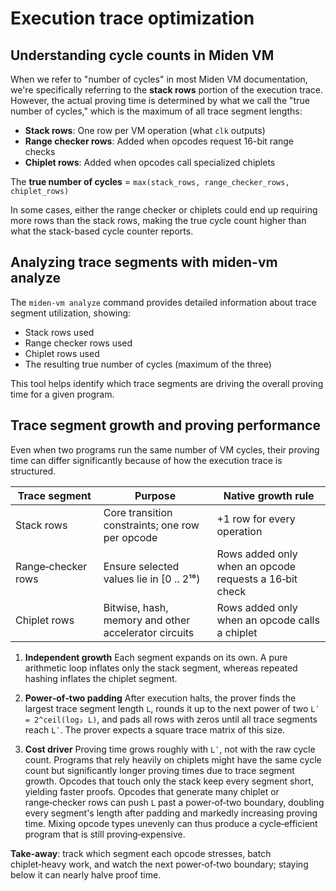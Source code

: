 # Execution trace optimization

## Understanding cycle counts in Miden VM

When we refer to "number of cycles" in most Miden VM documentation, we're specifically referring to the **stack rows** portion of the execution trace. However, the actual proving time is determined by what we call the "true number of cycles," which is the maximum of all trace segment lengths:

- **Stack rows**: One row per VM operation (what `clk` outputs)
- **Range checker rows**: Added when opcodes request 16-bit range checks
- **Chiplet rows**: Added when opcodes call specialized chiplets

The **true number of cycles** = `max(stack_rows, range_checker_rows, chiplet_rows)`

In some cases, either the range checker or chiplets could end up requiring more rows than the stack rows, making the true cycle count higher than what the stack-based cycle counter reports.

## Analyzing trace segments with miden-vm analyze

The `miden-vm analyze` command provides detailed information about trace segment utilization, showing:
- Stack rows used
- Range checker rows used  
- Chiplet rows used
- The resulting true number of cycles (maximum of the three)

This tool helps identify which trace segments are driving the overall proving time for a given program.

## Trace segment growth and proving performance

Even when two programs run the same number of VM cycles, their proving time can differ significantly because of how the execution trace is structured.

| Trace segment      | Purpose                                              | Native growth rule                                     |
| ------------------ | ---------------------------------------------------- | ------------------------------------------------------ |
| Stack rows         | Core transition constraints; one row per opcode      | +1 row for every operation                             |
| Range‑checker rows | Ensure selected values lie in \[0 .. 2¹⁶)            | Rows added only when an opcode requests a 16‑bit check |
| Chiplet rows       | Bitwise, hash, memory and other accelerator circuits | Rows added only when an opcode calls a chiplet         |

1. **Independent growth**
   Each segment expands on its own. A pure arithmetic loop inflates only the stack segment, whereas repeated hashing inflates the chiplet segment.

2. **Power‑of‑two padding**
   After execution halts, the prover finds the largest trace segment length `L`, rounds it up to the next power of two `Lʹ = 2^ceil(log₂ L)`, and pads all rows with zeros until all trace segments reach `Lʹ`. The prover expects a square trace matrix of this size.

3. **Cost driver**
   Proving time grows roughly with `Lʹ`, not with the raw cycle count. Programs that rely heavily on chiplets might have the same cycle count but significantly longer proving times due to trace segment growth. Opcodes that touch only the stack keep every segment short, yielding faster proofs. Opcodes that generate many chiplet or range‑checker rows can push `L` past a power‑of‑two boundary, doubling every segment's length after padding and markedly increasing proving time. Mixing opcode types unevenly can thus produce a cycle‑efficient program that is still proving‑expensive.

**Take‑away**: track which segment each opcode stresses, batch chiplet‑heavy work, and watch the next power‑of‑two boundary; staying below it can nearly halve proof time.
